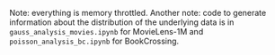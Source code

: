 Note: everything is memory throttled.
Another note: code to generate information about the distribution of the underlying data is in `gauss_analysis_movies.ipynb` for MovieLens-1M and `poisson_analysis_bc.ipynb` for BookCrossing.
